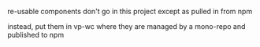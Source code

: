 re-usable components don't go in this project except as pulled in from npm

instead, put them  in vp-wc where they are managed by a mono-repo and published to npm
